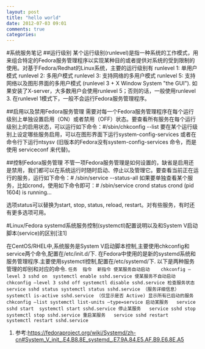 ```yaml
---
layout: post
title: "hello world"
date: 2012-07-03 09:01
comments: true
categories: 
---
```


#系统服务笔记
##运行级别
某个运行级别(runlevel)是指一种系统的工作模式，用来组合特定的Fedora服务管理程序以实现某种目的或者提供对系统的受到限制的使用。对基于Fedora/Redhat的Linux系统，主要的运行级别有
runlevel 1: 单用户模式 
runlevel 2: 多用户模式 
runlevel 3: 支持网络的多用户模式 
runlevel 5: 支持网络以及图形界面的多用户模式 (runlevel 3 + X Window System "the GUI"). 
如果安装了X-server，大多数用户会使用runlevel 5；否则的话，一般使用runlevel 3. 在runlevel 1模式下，一般不会运行Fedora服务管理程序。

##启用以及禁用Fedora服务管理
需要对每一个Fedora服务管理程序在每个运行级别上单独设置启用（ON）或者禁用（OFF）状态。要查看所有服务在每个运行级别上的启用状态，可以运行如下命令：#/sbin/chkconfig --list 要在某个运行级别上设定哪些服务启用，可以在图形界面下运行system-config-services 或者在命令行下运行ntsysv (旧版本的Fedora没有system-config-services 命令，而是使用 serviceconf 来代替)。

##控制Fedora服务管理
不管一项Fedora服务管理是如何设置的，缺省是启用还是禁用，我们都可以在系统运行时随时启动、停止以及管理它。要查看当前正在运行的服务，运行如下命令：# /sbin/service --status-all 如果要单独查看某个服务，比如crond，使用如下命令即可：# /sbin/service crond status crond (pid 1604) is running...

选项status可以替换为start, stop, status, reload, restart。对有些服务，有时还有更多选项可用。

#Linux/Fedora systemd系统服务控制(systemctl)配置说明以及和System V启动脚本(service)的区别[注1]

在CentOS/RHEL中,系统服务是System V启动脚本控制,主要使用chkconfig和service两个命令,配置在/etc/init.d/下.
在Fedora中使用的是新的systemd系统和服务管理程序.主要使用systemctl控制,配置在/etc/systemd/下.
以下是两种服务管理的却别和对应的命令.
`
任务	指令	新指令
使某服务自动启动	chkconfig –level 3 sshd on	systemctl enable sshd.service
使某服务不自动启动	chkconfig –level 3 sshd off	systemctl disable sshd.service
检查服务状态	service sshd status	systemctl status sshd.service （服务详细信息） systemctl is-active sshd.service （仅显示是否 Active)
显示所有已启动的服务	chkconfig –list	systemctl list-units –type=service
启动某服务	service sshd start	systemctl start sshd.service
停止某服务	service sshd stop	systemctl stop sshd.service
重启某服务	service sshd restart	systemctl restart sshd.service
`

1. 参考:https://fedoraproject.org/wiki/Systemd/zh-cn#System_V_init_.E4.B8.8E_systemd_.E7.9A.84.E5.AF.B9.E6.8E.A5
